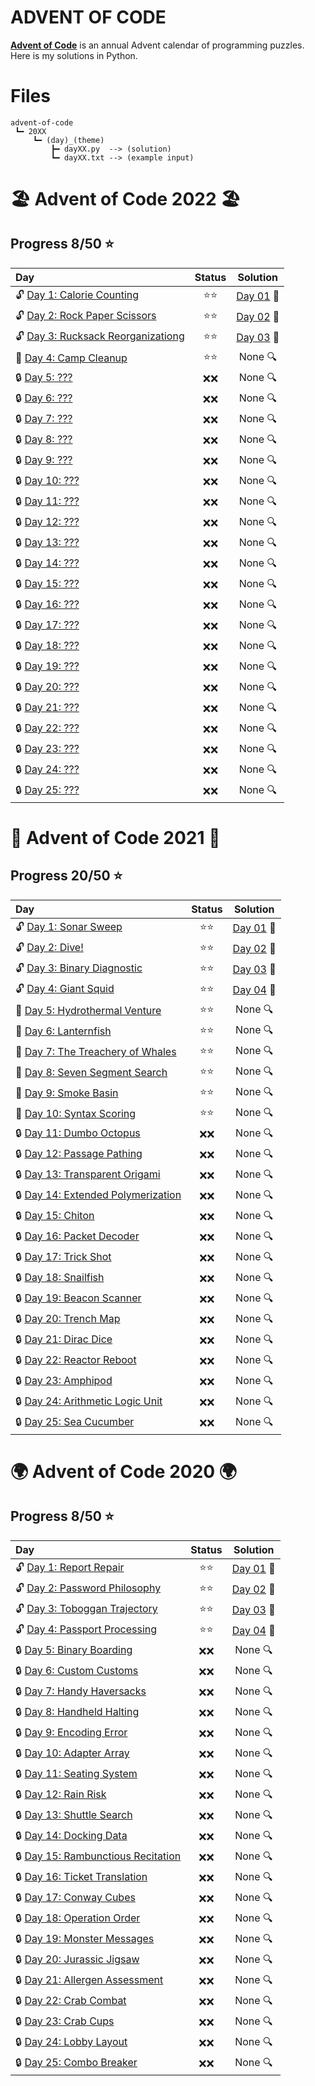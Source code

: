 # **ADVENT OF CODE**
**[Advent of Code](https://adventofcode.com/)** is an annual Advent calendar of programming puzzles. Here is my solutions in Python.
# Files
```
advent-of-code
 ┗━ 20XX
     ┗━ (day)_(theme)
         ┣━ dayXX.py  --> (solution)
         ┗━ dayXX.txt --> (example input)
```
# :beach_umbrella: Advent of Code 2022 :beach_umbrella:
## Progress 8/50 :star:
| Day | Status | Solution |
| :--- | :---: | :---: |
| :unlock: [Day 1: Calorie Counting](https://adventofcode.com/2022/day/1) | :star::star: | [Day 01](2022/01_Calorie_Counting/day01.py) :key: |
| :unlock: [Day 2: Rock Paper Scissors](https://adventofcode.com/2022/day/2) | :star::star: | [Day 02](2022/02_Rock_Paper_Scissors/day02.py) :key: |
| :unlock: [Day 3: Rucksack Reorganizationg](https://adventofcode.com/2022/day/3) | :star::star: | [Day 03](2022/03_Rucksack_Reorganization/day03.py) :key: |
| :closed_lock_with_key: [Day 4: Camp Cleanup](https://adventofcode.com/2022/day/4) | :star::star: | None :mag: |
| :lock: [Day 5: ???](https://adventofcode.com/2022/day/5) | :x::x: | None :mag: |
| :lock: [Day 6: ???](https://adventofcode.com/2022/day/6) | :x::x: | None :mag: |
| :lock: [Day 7: ???](https://adventofcode.com/2022/day/7) | :x::x: | None :mag: |
| :lock: [Day 8: ???](https://adventofcode.com/2022/day/8) | :x::x: | None :mag: |
| :lock: [Day 9: ???](https://adventofcode.com/2022/day/9) | :x::x: | None :mag: |
| :lock: [Day 10: ???](https://adventofcode.com/2022/day/10) | :x::x: | None :mag: |
| :lock: [Day 11: ???](https://adventofcode.com/2022/day/11) | :x::x: | None :mag: |
| :lock: [Day 12: ???](https://adventofcode.com/2022/day/12) | :x::x: | None :mag: |
| :lock: [Day 13: ???](https://adventofcode.com/2022/day/13) | :x::x: | None :mag: |
| :lock: [Day 14: ???](https://adventofcode.com/2022/day/14) | :x::x: | None :mag: |
| :lock: [Day 15: ???](https://adventofcode.com/2022/day/15) | :x::x: | None :mag: |
| :lock: [Day 16: ???](https://adventofcode.com/2022/day/16) | :x::x: | None :mag: |
| :lock: [Day 17: ???](https://adventofcode.com/2022/day/17) | :x::x: | None :mag: |
| :lock: [Day 18: ???](https://adventofcode.com/2022/day/18) | :x::x: | None :mag: |
| :lock: [Day 19: ???](https://adventofcode.com/2022/day/19) | :x::x: | None :mag: |
| :lock: [Day 20: ???](https://adventofcode.com/2022/day/20) | :x::x: | None :mag: |
| :lock: [Day 21: ???](https://adventofcode.com/2022/day/21) | :x::x: | None :mag: |
| :lock: [Day 22: ???](https://adventofcode.com/2022/day/22) | :x::x: | None :mag: |
| :lock: [Day 23: ???](https://adventofcode.com/2022/day/23) | :x::x: | None :mag: |
| :lock: [Day 24: ???](https://adventofcode.com/2022/day/24) | :x::x: | None :mag: |
| :lock: [Day 25: ???](https://adventofcode.com/2022/day/25) | :x::x: | None :mag: |
# :ocean: Advent of Code 2021 :ocean:
## Progress 20/50 :star:
| Day | Status | Solution |
| :--- | :---: | :---: |
| :unlock: [Day 1: Sonar Sweep](https://adventofcode.com/2021/day/1) | :star::star: | [Day 01](2021/01_Sonar_Sweep/day01.py) :key: |
| :unlock: [Day 2: Dive!](https://adventofcode.com/2021/day/2) | :star::star: | [Day 02](2021/02_Dive!/day02.py) :key: |
| :unlock: [Day 3: Binary Diagnostic](https://adventofcode.com/2021/day/3) | :star::star: | [Day 03](2021/03_Binary_Diagnostic/day03.py) :key: |
| :unlock: [Day 4: Giant Squid](https://adventofcode.com/2021/day/4) | :star::star: | [Day 04](2021/04_Giant_Squid/day04.py) :key: |
| :closed_lock_with_key: [Day 5: Hydrothermal Venture](https://adventofcode.com/2021/day/5) | :star::star: | None :mag: |
| :closed_lock_with_key: [Day 6: Lanternfish](https://adventofcode.com/2021/day/6) | :star::star: | None :mag: |
| :closed_lock_with_key: [Day 7: The Treachery of Whales](https://adventofcode.com/2021/day/7) | :star::star: | None :mag: |
| :closed_lock_with_key: [Day 8: Seven Segment Search](https://adventofcode.com/2021/day/8) | :star::star: | None :mag: |
| :closed_lock_with_key: [Day 9: Smoke Basin](https://adventofcode.com/2021/day/9) | :star::star: | None :mag: |
| :closed_lock_with_key: [Day 10: Syntax Scoring](https://adventofcode.com/2021/day/10) | :star::star: | None :mag: |
| :lock: [Day 11: Dumbo Octopus](https://adventofcode.com/2021/day/11) | :x::x: | None :mag: |
| :lock: [Day 12: Passage Pathing](https://adventofcode.com/2021/day/12) | :x::x: | None :mag: |
| :lock: [Day 13: Transparent Origami](https://adventofcode.com/2021/day/13) | :x::x: | None :mag: |
| :lock: [Day 14: Extended Polymerization](https://adventofcode.com/2021/day/14) | :x::x: | None :mag: |
| :lock: [Day 15: Chiton](https://adventofcode.com/2021/day/15) | :x::x: | None :mag: |
| :lock: [Day 16: Packet Decoder](https://adventofcode.com/2021/day/16) | :x::x: | None :mag: |
| :lock: [Day 17: Trick Shot](https://adventofcode.com/2021/day/17) | :x::x: | None :mag: |
| :lock: [Day 18: Snailfish](https://adventofcode.com/2021/day/18) | :x::x: | None :mag: |
| :lock: [Day 19: Beacon Scanner](https://adventofcode.com/2021/day/19) | :x::x: | None :mag: |
| :lock: [Day 20: Trench Map](https://adventofcode.com/2021/day/20) | :x::x: | None :mag: |
| :lock: [Day 21: Dirac Dice](https://adventofcode.com/2021/day/21) | :x::x: | None :mag: |
| :lock: [Day 22: Reactor Reboot](https://adventofcode.com/2021/day/22) | :x::x: | None :mag: |
| :lock: [Day 23: Amphipod](https://adventofcode.com/2021/day/23) | :x::x: | None :mag: |
| :lock: [Day 24: Arithmetic Logic Unit](https://adventofcode.com/2021/day/24) | :x::x: | None :mag: |
| :lock: [Day 25: Sea Cucumber](https://adventofcode.com/2021/day/25) | :x::x: | None :mag: |
# :earth_africa: Advent of Code 2020 :earth_africa:
## Progress 8/50 :star:
| Day | Status | Solution |
| :--- | :---: | :---: |
| :unlock: [Day 1: Report Repair](https://adventofcode.com/2020/day/1) | :star::star: | [Day 01](2020/01_Report_Repair/day01.py) :key: |
| :unlock: [Day 2: Password Philosophy](https://adventofcode.com/2020/day/2) | :star::star: | [Day 02](2020/02_Password_Philosophy/day02.py) :key: |
| :unlock: [Day 3: Toboggan Trajectory](https://adventofcode.com/2020/day/3) | :star::star: | [Day 03](2020/03_Toboggan_Trajectory/day03.py) :key: |
| :unlock: [Day 4: Passport Processing](https://adventofcode.com/2020/day/4) | :star::star: | [Day 04](2020/04_Passport_Processing/day04.py) :key: |
| :lock: [Day 5: Binary Boarding](https://adventofcode.com/2020/day/5) | :x::x: | None :mag: |
| :lock: [Day 6: Custom Customs](https://adventofcode.com/2020/day/6) | :x::x: | None :mag: |
| :lock: [Day 7: Handy Haversacks](https://adventofcode.com/2020/day/7) | :x::x: | None :mag: |
| :lock: [Day 8: Handheld Halting](https://adventofcode.com/2020/day/8) | :x::x: | None :mag: |
| :lock: [Day 9: Encoding Error](https://adventofcode.com/2020/day/9) | :x::x: | None :mag: |
| :lock: [Day 10: Adapter Array](https://adventofcode.com/2020/day/10) | :x::x: | None :mag: |
| :lock: [Day 11: Seating System](https://adventofcode.com/2020/day/11) | :x::x: | None :mag: |
| :lock: [Day 12: Rain Risk](https://adventofcode.com/2020/day/12) | :x::x: | None :mag: |
| :lock: [Day 13: Shuttle Search](https://adventofcode.com/2020/day/13) | :x::x: | None :mag: |
| :lock: [Day 14: Docking Data](https://adventofcode.com/2020/day/14) | :x::x: | None :mag: |
| :lock: [Day 15: Rambunctious Recitation](https://adventofcode.com/2020/day/15) | :x::x: | None :mag: |
| :lock: [Day 16: Ticket Translation](https://adventofcode.com/2020/day/16) | :x::x: | None :mag: |
| :lock: [Day 17: Conway Cubes](https://adventofcode.com/2020/day/17) | :x::x: | None :mag: |
| :lock: [Day 18: Operation Order](https://adventofcode.com/2020/day/18) | :x::x: | None :mag: |
| :lock: [Day 19: Monster Messages](https://adventofcode.com/2020/day/19) | :x::x: | None :mag: |
| :lock: [Day 20: Jurassic Jigsaw](https://adventofcode.com/2020/day/20) | :x::x: | None :mag: |
| :lock: [Day 21: Allergen Assessment](https://adventofcode.com/2020/day/21) | :x::x: | None :mag: |
| :lock: [Day 22: Crab Combat](https://adventofcode.com/2020/day/22) | :x::x: | None :mag: |
| :lock: [Day 23: Crab Cups](https://adventofcode.com/2020/day/23) | :x::x: | None :mag: |
| :lock: [Day 24: Lobby Layout](https://adventofcode.com/2020/day/24) | :x::x: | None :mag: |
| :lock: [Day 25: Combo Breaker](https://adventofcode.com/2020/day/25) | :x::x: | None :mag: |